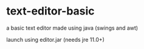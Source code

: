 # text-editor-basic
a basic text editor made using java (swings and awt)

launch using editor.jar (needs jre 11.0+)
